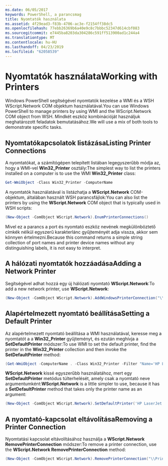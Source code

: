 ```yaml
---
ms.date: 06/05/2017
keywords: PowerShell, a parancsmag
title: Nyomtatók használata
ms.assetid: 4f29ead3-f83b-4706-ac3e-f2154ff38dc5
ms.openlocfilehash: 77ebb26369b6a40e9c8c7bbbc52347d614cbf083
ms.sourcegitcommit: e7445ba8203da304286c591ff513900ad1c244a4
ms.translationtype: MT
ms.contentlocale: hu-HU
ms.lasthandoff: 04/23/2019
ms.locfileid: "62058539"
---
```

# <a name="working-with-printers"></a><span data-ttu-id="5f2ad-103">Nyomtatók használata</span><span class="sxs-lookup"><span data-stu-id="5f2ad-103">Working with Printers</span></span>

<span data-ttu-id="5f2ad-104">Windows PowerShell segítségével nyomtatók kezelése a WMI és a WSH WScript.Network COM objektum használatával.</span><span class="sxs-lookup"><span data-stu-id="5f2ad-104">You can use Windows PowerShell to manage printers by using WMI and the WScript.Network COM object from WSH.</span></span> <span data-ttu-id="5f2ad-105">Mindkét eszköz kombinációját használjuk meghatározott feladatok bemutatásához.</span><span class="sxs-lookup"><span data-stu-id="5f2ad-105">We will use a mix of both tools to demonstrate specific tasks.</span></span>

## <a name="listing-printer-connections"></a><span data-ttu-id="5f2ad-106">Nyomtatókapcsolatok listázása</span><span class="sxs-lookup"><span data-stu-id="5f2ad-106">Listing Printer Connections</span></span>

<span data-ttu-id="5f2ad-107">A nyomtatókat, a számítógépen telepített listában legegyszerűbb módja az, hogy a WMI-vel **Win32_Printer** osztály:</span><span class="sxs-lookup"><span data-stu-id="5f2ad-107">The simplest way to list the printers installed on a computer is to use the WMI **Win32_Printer** class:</span></span>

```powershell
Get-WmiObject -Class Win32_Printer -ComputerName
```

<span data-ttu-id="5f2ad-108">A nyomtatók használatával is listázhatja a **WScript.Network** COM-objektum, általában használt WSH parancsfájlok:</span><span class="sxs-lookup"><span data-stu-id="5f2ad-108">You can also list the printers by using the **WScript.Network** COM object that is typically used in WSH scripts:</span></span>

```powershell
(New-Object -ComObject WScript.Network).EnumPrinterConnections()
```

<span data-ttu-id="5f2ad-109">Mivel ez a parancs a port és nyomtató eszköz nevének megkülönböztető címkék nélkül egyszerű karakterlánc gyűjteményét adja vissza, akkor sem könnyen értelmezni.</span><span class="sxs-lookup"><span data-stu-id="5f2ad-109">Because this command returns a simple string collection of port names and printer device names without any distinguishing labels, it is not easy to interpret.</span></span>

## <a name="adding-a-network-printer"></a><span data-ttu-id="5f2ad-110">A hálózati nyomtatók hozzáadása</span><span class="sxs-lookup"><span data-stu-id="5f2ad-110">Adding a Network Printer</span></span>

<span data-ttu-id="5f2ad-111">Segítségével adhat hozzá egy új hálózati nyomtató **WScript.Network**:</span><span class="sxs-lookup"><span data-stu-id="5f2ad-111">To add a new network printer, use **WScript.Network**:</span></span>

```powershell
(New-Object -ComObject WScript.Network).AddWindowsPrinterConnection("\\Printserver01\Xerox5")
```

## <a name="setting-a-default-printer"></a><span data-ttu-id="5f2ad-112">Alapértelmezett nyomtató beállítása</span><span class="sxs-lookup"><span data-stu-id="5f2ad-112">Setting a Default Printer</span></span>

<span data-ttu-id="5f2ad-113">Az alapértelmezett nyomtató beállítása a WMI használatával, keresse meg a nyomtatót a a **Win32_Printer** gyűjteményt, és ezután meghívja a **SetDefaultPrinter** módszer:</span><span class="sxs-lookup"><span data-stu-id="5f2ad-113">To use WMI to set the default printer, find the printer in the **Win32_Printer** collection and then invoke the **SetDefaultPrinter** method:</span></span>

```powershell
(Get-WmiObject -ComputerName . -Class Win32_Printer -Filter "Name='HP LaserJet 5Si'").SetDefaultPrinter()
```

<span data-ttu-id="5f2ad-114">**WScript.Network** kissé egyszerűbb használatához, mert egy **SetDefaultPrinter** metódus túlterhelését, amely csak a nyomtató neve argumentumként:</span><span class="sxs-lookup"><span data-stu-id="5f2ad-114">**WScript.Network** is a little simpler to use, because it has a **SetDefaultPrinter** method that takes only the printer name as an argument:</span></span>

```powershell
(New-Object -ComObject WScript.Network).SetDefaultPrinter('HP LaserJet 5Si')
```

## <a name="removing-a-printer-connection"></a><span data-ttu-id="5f2ad-115">A nyomtató-kapcsolat eltávolítása</span><span class="sxs-lookup"><span data-stu-id="5f2ad-115">Removing a Printer Connection</span></span>

<span data-ttu-id="5f2ad-116">Nyomtatási kapcsolat eltávolításához használja a **WScript.Network RemovePrinterConnection** módszer:</span><span class="sxs-lookup"><span data-stu-id="5f2ad-116">To remove a printer connection, use the **WScript.Network RemovePrinterConnection** method:</span></span>

```powershell
(New-Object -ComObject WScript.Network).RemovePrinterConnection("\\Printserver01\Xerox5")
```